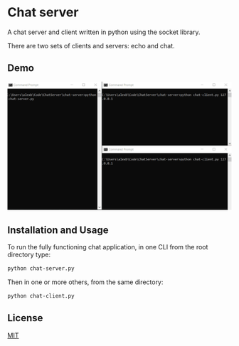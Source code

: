 # Chat server
A chat server and client written in python using the socket library.

There are two sets of clients and servers: echo and chat.

## Demo
![Chat server](demo/chat-server.gif)

## Installation and Usage
To run the fully functioning chat application, in one CLI from the root directory type:

```bash
python chat-server.py
```

Then in one or more others, from the same directory:

```bash
python chat-client.py
```

## License
[MIT](https://choosealicense.com/licenses/mit/)
